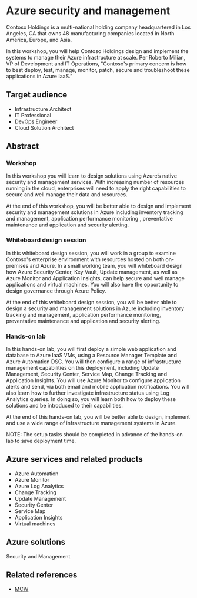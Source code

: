 # Azure security and management

Contoso Holdings is a multi-national holding company headquartered in Los Angeles, CA that owns 48 manufacturing companies located in North America, Europe, and Asia. 

In this workshop, you will help Contoso Holdings design and implement the systems to manage their Azure infrastructure at scale.  Per Roberto Milian, VP of Development and IT Operations, "Contoso's primary concern is how to best deploy, test, manage, monitor, patch, secure and troubleshoot these applications in Azure IaaS.”

## Target audience
-	Infrastructure Architect
-	IT Professional
-	DevOps Engineer
- Cloud Solution Architect

## Abstract

### Workshop
In this workshop you will learn to design solutions using Azure’s native security and management services. With increasing number of resources running in the cloud, enterprises will need to apply the right capabilities to secure and well manage their data and resources.

At the end of this workshop, you will be better able to design and implement security and management solutions in Azure including inventory tracking and management, application performance monitoring , preventative maintenance and application and security alerting.

### Whiteboard design session
In this whiteboard design session, you will work in a group to examine Contoso's enterprise environment with resources hosted on both on-premises and Azure. In a small working team, you will whiteboard design how Azure Security Center, Key Vault, Update management, as well as Azure Monitor and Application Insights, can help secure and well manage applications and virtual machines. You will also have the opportunity to design governance through Azure Policy.

At the end of this whiteboard design session, you will be better able to design a security and management solutions in Azure including inventory tracking and management, application performance monitoring, preventative maintenance and application and security alerting.

### Hands-on lab
In this hands-on lab, you will first deploy a simple web application and database to Azure IaaS VMs, using a Resource Manager Template and Azure Automation DSC. You will then configure a range of infrastructure management capabilities on this deployment, including Update Management, Security Center, Service Map, Change Tracking and Application Insights. You will use Azure Monitor to configure application alerts and send, via both email and mobile application notifications. You will also learn how to further investigate infrastructure status using Log Analytics queries. In doing so, you will learn both how to deploy these solutions and be introduced to their capabilities.

At the end of this hands-on lab, you will be better able to design, implement and use a wide range of infrastructure management systems in Azure.

NOTE: The setup tasks should be completed in advance of the hands-on lab to save deployment time.

## Azure services and related products
- Azure Automation
- Azure Monitor
- Azure Log Analytics
- Change Tracking
- Update Management
- Security Center
- Service Map
- Application Insights
- Virtual machines

## Azure solutions
Security and Management

## Related references
- [MCW](https://github.com/Microsoft/MCW)
